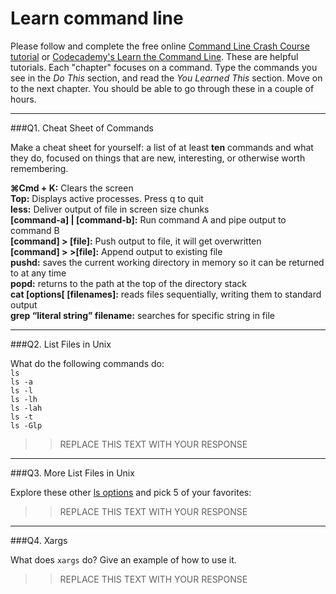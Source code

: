 # Learn command line

Please follow and complete the free online [Command Line Crash Course
tutorial](https://web.archive.org/web/20160708171659/http://cli.learncodethehardway.org/book/) or [Codecademy's Learn the Command Line](https://www.codecademy.com/learn/learn-the-command-line). These are helpful tutorials. Each "chapter" focuses on a command. Type the commands you see in the _Do This_ section, and read the _You Learned This_ section. Move on to the next chapter. You should be able to go through these in a couple of hours.

---

###Q1.  Cheat Sheet of Commands  

Make a cheat sheet for yourself: a list of at least **ten** commands and what they do, focused on things that are new, interesting, or otherwise worth remembering.

> > 
**⌘Cmd + K:** Clears the screen  
**Top:** Displays active processes. Press q to quit  
**less:** Deliver output of file in screen size chunks  
**[command-a] | [command-b]:** Run command A and pipe output to command B  
**[command] > [file]:** Push output to file, it will get overwritten  
**[command] > >[file]:** Append output to existing file  
**pushd:** saves the current working directory in memory so it can be returned to at any time  
**popd:** returns to the path at the top of the directory stack  
**cat [options[ [filenames]:** reads files sequentially, writing them to standard output  
**grep “literal string” filename:** searches for specific string in file  


---

###Q2.  List Files in Unix   

What do the following commands do:  
`ls`  
`ls -a`  
`ls -l`  
`ls -lh`  
`ls -lah`  
`ls -t`  
`ls -Glp`  

> > REPLACE THIS TEXT WITH YOUR RESPONSE

---

###Q3.  More List Files in Unix  

Explore these other [ls options](http://www.techonthenet.com/unix/basic/ls.php) and pick 5 of your favorites:

> > REPLACE THIS TEXT WITH YOUR RESPONSE

---

###Q4.  Xargs   

What does `xargs` do? Give an example of how to use it.

> > REPLACE THIS TEXT WITH YOUR RESPONSE

 

